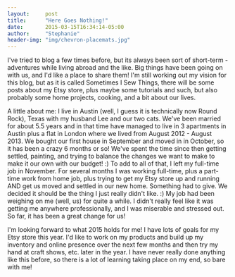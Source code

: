 ```yaml
---
layout:     post
title:      "Here Goes Nothing!"
date:       2015-03-15T16:34:14-05:00
author:     "Stephanie"
header-img: "img/chevron-placemats.jpg"
---
```


I've tried to blog a few times before, but its always been sort of short-term - adventures while living abroad and the like. Big things have been going on with us, and I'd like a place to share them! I'm still working out my vision for this blog, but as it is called Sometimes I Sew Things, there will be some posts about my Etsy store, plus maybe some tutorials and such, but also probably some home projects, cooking, and a bit about our lives. 

A little about me: I live in Austin (well, I guess it is technically now Round Rock), Texas with my husband Lee and our two cats. We've been married for about 5.5 years and in that time have managed to live in 3 apartments in Austin plus a flat in London where we lived from August 2012 - August 2013. We bought our first house in September and moved in in October, so it has been a crazy 6 months or so! We've spent the time since then getting settled, painting, and trying to balance the changes we want to make to make it our own with our budget! :) To add to all of that, I left my full-time job in November. For several months I was working full-time, plus a part-time work from home job, plus trying to get my Etsy store up and running AND get us moved and settled in our new home. Something had to give. We decided it should be the thing I just really didn't like. :) My job had been weighing on me (well, us) for quite a while. I didn't really feel like it was getting me anywhere professionally, and I was miserable and stressed out. So far, it has been a great change for us!

I'm looking forward to what 2015 holds for me! I have lots of goals for my Etsy store this year. I'd like to work on my products and build up my inventory and online presence over the next few months and then try my hand at craft shows, etc. later in the year. I have never really done anything like this before, so there is a lot of learning taking place on my end, so bare with me!
